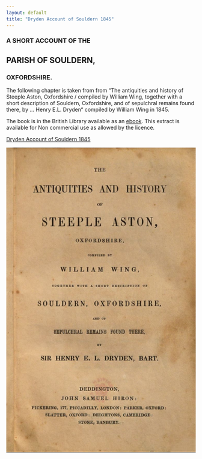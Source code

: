 ```yaml
---
layout: default
title: "Dryden Account of Souldern 1845"
---
```


### A SHORT ACCOUNT OF THE
## PARISH OF SOULDERN,
### OXFORDSHIRE.


The following chapter is taken from from &ldquo;The antiquities and history of Steeple Aston, Oxfordshire / compiled by William Wing, together with a short description of Souldern, Oxfordshire, and of sepulchral remains found there, by ... Henry E.L. Dryden&ldquo; compiled by William Wing in 1845.

The book is in the British Library available as an [ebook](http://access.bl.uk/item/viewer/ark:/81055/vdc_100048351802.0x000001#?c=0&m=0&s=0&cv=0&xywh=-575%2C0%2C2700%2C2463). This extract is available for Non commercial use as allowed by the licence.


[Dryden Account of Souldern 1845](dryden.html)

<img alt="cover page" src="wing-cover.png"/>
